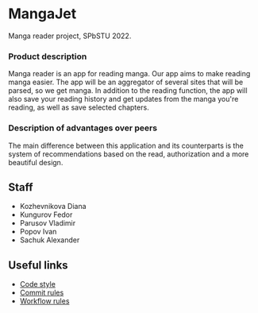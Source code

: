 # MangaJet
Manga reader project, SPbSTU 2022.

### Product description
Manga reader is an app for reading manga. Our app aims to make reading manga easier. The app will be an aggregator of several sites that will be parsed, so we get manga. In addition to the reading function, the app will also save your reading history and get updates from the manga you're reading, as well as save selected chapters.

### Description of advantages over peers
The main difference between this application and its counterparts is the system of recommendations based on the read, authorization and a more beautiful design.

## Staff
+ Kozhevnikova Diana
+ Kungurov Fedor
+ Parusov Vladimir
+ Popov Ivan
+ Sachuk Alexander

## Useful links
+ [Code style](docs/code-rules.md)
+ [Commit rules](docs/commit-rules.md)
+ [Workflow rules](docs/workflow-rules.md)
